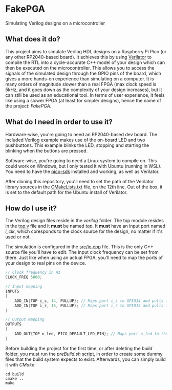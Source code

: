 # FakePGA
Simulating Verilog designs on a microcontroller

## What does it do?
This project aims to simulate Verilog HDL designs on a Raspberry Pi Pico (or any other RP2040-based board). It achieves this by using [Verilator](https://www.veripool.org/verilator/) to compile the RTL into a cycle-accurate C++ model of your design which can then be executed on the microcontroller. This allows you to access the signals of the simulated design through the GPIO pins of the board, which gives a more hands-on experience than simulating on a computer. It is many orders of magnitude slower than a real FPGA (max clock speed is 5kHz, and it goes down as the complexity of your design increases), but it can still be used as an educational tool. In terms of user experience, it feels like using a slower FPGA (at least for simpler designs), hence the name of the project: _FakePGA_.

## What do I need in order to use it?
Hardware-wise, you're going to need an RP2040-based dev board. The included Verilog example makes use of the on-board LED and two pushbuttons. This example blinks the LED, stopping and starting the blinking when the buttons are pressed.

Software-wise, you're going to need a Linux system to compile on. This could work on Windows, but I only tested it with Ubuntu (running in WSL). You need to have the [pico-sdk](https://github.com/raspberrypi/pico-sdk) installed and working, as well as Verilator.

After cloning this repository, you'll need to set the path of the Verilator library sources in the [CMakeLists.txt](CMakeLists.txt) file, on the 12th line. Out of the box, it is set to the default path for the Ubuntu install of Verilator. 

## How do I use it?
The Verilog design files reside in the _verilog_ folder. The top module resides in the [top.v](verilog/top.v) file and it **must** be named _top_. It **must** have an input port named *i_clk*, which coresponds to the clock source for the design, no matter if it's used or not.

The simulation is configured in the [src/io.cpp](src/io.cpp) file. This is the only C++ source file you'll have to edit. The input clock frequency can be set from there. Just like when using an actual FPGA, you'll need to map the ports of your design to real pins on the device.
```cpp
// Clock frequency in Hz
CLOCK_FREQ 5000;

// Input mapping
INPUTS
{
    ADD_IN{TOP i_s, 14, PULLUP}; // Maps port i_s to GPIO14 and pulls it up
    ADD_IN{TOP i_r, 15, PULLUP}; // Maps port i_r to GPIO15 and pulls it up
}

// Output mapping
OUTPUTS
{
    ADD_OUT{TOP o_led, PICO_DEFAULT_LED_PIN}; // Maps port o_led to the default LED pin
}
```

Before building the project for the first time, or after deleting the _build_ folder, you must run the _preBuild.sh_ script, in order to create some dummy files that the build system expects to exist. Afterwards, you can simply build it with _CMake_:

```
cd build
cmake ..
make
```


